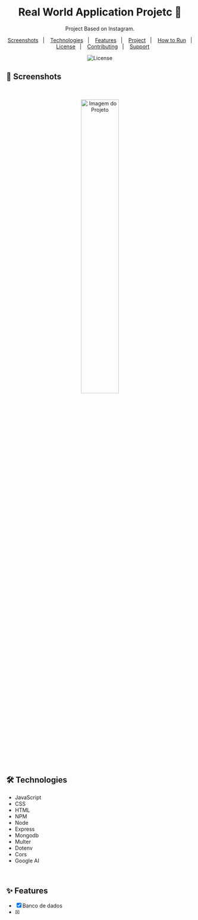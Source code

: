 <h1 align="center"> Real World Application Projetc 📱 </h1> 

<p align="center">Project Based on Instagram.</p>

<p align="center">  
  <a href="#-screenshots">Screenshots</a>&nbsp;&nbsp;&nbsp;|&nbsp;&nbsp;&nbsp;
  <a href="#-technologies">Technologies</a>&nbsp;&nbsp;&nbsp;|&nbsp;&nbsp;&nbsp;
  <a href="#-features">Features</a>&nbsp;&nbsp;&nbsp;|&nbsp;&nbsp;&nbsp;
  <a href="#-project">Project</a>&nbsp;&nbsp;&nbsp;|&nbsp;&nbsp;&nbsp;
  <a href="#-how-to-run">How to Run</a>&nbsp;&nbsp;&nbsp;|&nbsp;&nbsp;&nbsp;
  <a href="#-license">License</a>&nbsp;&nbsp;&nbsp;|&nbsp;&nbsp;&nbsp;
  <a href="#-contributing">Contributing</a>&nbsp;&nbsp;&nbsp;|&nbsp;&nbsp;&nbsp;
  <a href="#support">Support</a>  
</p>

<p align="center">
  <img alt="License" src="https://img.shields.io/static/v1?label=license&message=MIT&color=c920c9&labelColor=000000">
</p>


## 📸 Screenshots

<br>

<p align="center">
  <img alt="Imagem do Projeto" src=".github/imagem-do-projeto.png" width="45%">
</p>

<br>

## 🛠 Technologies

- JavaScript
- CSS
- HTML
- NPM
- Node
- Express
- Mongodb
- Multer
- Dotenv
- Cors
- Google AI

<br>

## ✨ Features

- [X] Banco de dados
- [X]

<br>
